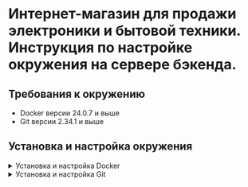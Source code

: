 # Интернет-магазин для продажи электроники и бытовой техники. Инструкция по настройке окружения на сервере бэкенда.

## Требования к окружению
* Docker версии 24.0.7 и выше
* Git версии 2.34.1 и выше

## Установка и настройка окружения

<details><summary>Установка и настройка Docker</summary>
  
В терминале на сервере ввести следующие команды:
* sudo apt install curl
* curl -fsSL https://get.docker.com -o get-docker.sh
* sh get-docker.sh
  
Внимание! Если при выполнении трех вышеперечисленных команд возникли ошибки, то 
поставить Docker в соответствии с рекомендациями, изложенными [здесь](https://docs.docker.com/engine/install/ubuntu/). 
Если все ОК, то продолжать вводить команды, приведенные ниже:

* sudo apt install \
  apt-transport-https \
  ca-certificates \
  curl \
  gnupg-agent \
  software-properties-common -y 
* curl -fsSL https://download.docker.com/linux/ubuntu/gpg | sudo apt-key add -
* sudo add-apt-repository "deb [arch=amd64] https://download.docker.com/linux/ubuntu $(lsb_release -cs) stable"
* sudo apt update
* sudo apt install docker-ce docker-compose -y
* Проверяем работоспособность Docker, для чего в терминале вводим команду
  sudo systemctl status docker
* Убеждаемся, что в выводе присутствуют строки примерно такого содержания:
  
  docker.service - Docker Application Container Engine
  
  Loaded: loaded (/lib/systemd/system/docker.service; enabled; vendor preset: enabled)
  
  Active: active (running) since Sun 2023-11-22 21:43:12 UTC; 13s ago
* Нажать Ctrl+C, затем ввести команду docker version. Версия Docker должна быть не менее 24.0.7.
</details>

<details><summary>Установка и настройка Git</summary>
  
В терминале на сервере ввести следующие команды:
* sudo apt-get install git
* git --version

Номер версии Git должен быть не менее 2.34.1.
</details>

